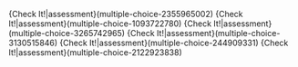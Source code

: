 {Check It!|assessment}(multiple-choice-2355965002)
{Check It!|assessment}(multiple-choice-1093722780)
{Check It!|assessment}(multiple-choice-3265742965)
{Check It!|assessment}(multiple-choice-3130515846)
{Check It!|assessment}(multiple-choice-244909331)
{Check It!|assessment}(multiple-choice-2122923838)
